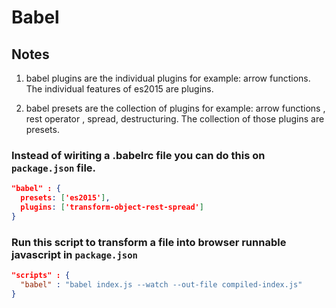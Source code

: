 # Babel 

## Notes

1. babel plugins are the individual plugins for example: arrow functions. The individual features of es2015 are plugins.

2. babel presets are the collection of plugins for example: arrow functions , rest operator , spread, destructuring. The collection of those plugins are presets.


### Instead of wiriting a .babelrc file you can do this on `package.json` file.

```json 
"babel" : {
  presets: ['es2015'],
  plugins: ['transform-object-rest-spread']
}

```

### Run this script to transform a file into browser runnable javascript in `package.json`

```json 
"scripts" : {
  "babel" : "babel index.js --watch --out-file compiled-index.js"
}


```